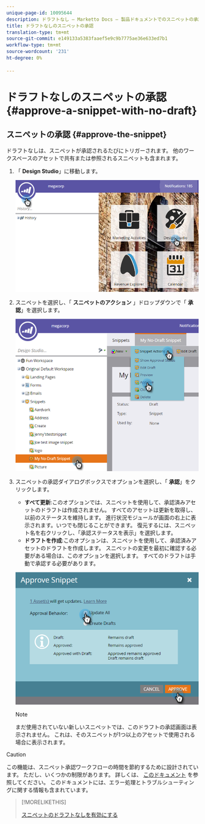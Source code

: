```yaml
---
unique-page-id: 10095644
description: ドラフトなし — Marketto Docs — 製品ドキュメントでのスニペットの承認
title: ドラフトなしのスニペットの承認
translation-type: tm+mt
source-git-commit: e149133a5383faaef5e9c9b7775ae36e633ed7b1
workflow-type: tm+mt
source-wordcount: '231'
ht-degree: 0%

---
```



# ドラフトなしのスニペットの承認 {#approve-a-snippet-with-no-draft}

## スニペットの承認 {#approve-the-snippet}

ドラフトなしは、スニペットが承認されるたびにトリガーされます。 他のワークスペースのアセットで共有または参照されるスニペットも含まれます。

1. 「 **Design Studio**」に移動します。

   ![](assets/go-to-design-studio.png)

1. スニペットを選択し、「 **スニペットのアクション** 」ドロップダウンで「 **承認**」を選択します。

   ![](assets/approve-snippet.png)

1. スニペットの承認ダイアログボックスでオプションを選択し、「 **承認**」をクリックします。

   * **すべて更新**:このオプションでは、スニペットを使用して、承認済みアセットのドラフトは作成されません。 すべてのアセットは更新を取得し、以前のステータスを維持します。 進行状況モジュールが画面の右上に表示されます。いつでも閉じることができます。 復元するには、スニペット名を右クリックし、「承認ステータスを表示」を選択します。
   * **ドラフトを作成**:このオプションは、スニペットを使用して、承認済みアセットのドラフトを作成します。 スニペットの変更を最初に確認する必要がある場合は、このオプションを選択します。 すべてのドラフトは手動で承認する必要があります。

   ![](assets/snippet-dialog-box.png)

   >[!NOTE]
   >
   >まだ使用されていない新しいスニペットでは、このドラフトの承認画面は表示されません。 これは、そのスニペットが1つ以上のアセットで使用される場合に表示されます。

>[!CAUTION]
>
>この機能は、スニペット承認ワークフローの時間を節約するために設計されています。 ただし、いくつかの制限があります。 詳しくは、 [このドキュメント](https://nation.marketo.com/docs/DOC-4415) を参照してください。 このドキュメントには、エラー処理とトラブルシューティングに関する情報も含まれています。

>[!MORELIKETHIS]
>
>[スニペットのドラフトなしを有効にする](../../../../product-docs/administration/users-and-roles/managing-user-roles-and-permissions/enable-no-draft-for-snippets.md)

